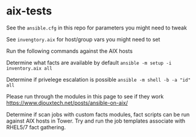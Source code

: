 # aix-tests

See the `ansible.cfg` in this repo for parameters you might need to tweak

See `invengtory.aix` for host/group vars you might need to set

Run the following commands against the AIX hosts

Determine what facts are available by default
`ansible -m setup -i inventory.aix all`

Determine if privelege escalation is possible
`ansible -m shell -b -a "id" all`

Please run through the modules in this page to see if they work
https://www.djouxtech.net/posts/ansible-on-aix/

Determine if scan jobs with custom facts modules, fact scripts  can be run against AIX hosts in Tower.  Try and run the job templates associate with RHEL5/7 fact gathering.
